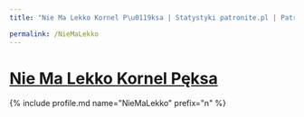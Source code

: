 ```yaml
---
title: "Nie Ma Lekko Kornel P\u0119ksa | Statystyki patronite.pl | Patromierz"

permalink: /NieMaLekko
---
```


# [Nie Ma Lekko Kornel Pęksa](https://patronite.pl/NieMaLekko)

{% include profile.md name="NieMaLekko" prefix="n" %}
